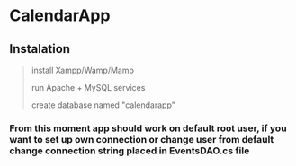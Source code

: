 # CalendarApp

## Instalation 

 > install Xampp/Wamp/Mamp
> 
 > run Apache + MySQL services
> 
 > create database named "calendarapp"

### From this moment app should work on default root user, if you want to set up own connection or change user from default change connection string placed in EventsDAO.cs file
